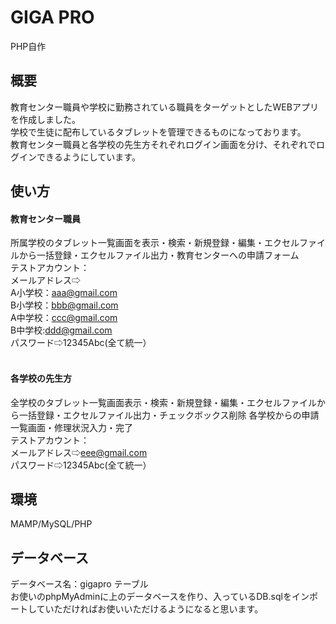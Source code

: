 # GIGA PRO
PHP自作
## 概要
教育センター職員や学校に勤務されている職員をターゲットとしたWEBアプリを作成しました。<br>
学校で生徒に配布しているタブレットを管理できるものになっております。<br>
教育センター職員と各学校の先生方それぞれログイン画面を分け、それぞれでログインできるようにしています。
## 使い方
#### 教育センター職員
所属学校のタブレット一覧画面を表示・検索・新規登録・編集・エクセルファイルから一括登録・エクセルファイル出力・教育センターへの申請フォーム<br>
テストアカウント：<br>
メールアドレス⇨<br>
A小学校：aaa@gmail.com<br>
B小学校：bbb@gmail.com<br>
A中学校：ccc@gmail.com<br>
B中学校:ddd@gmail.com<br>
パスワード⇨12345Abc(全て統一）<br>
<br>
#### 各学校の先生方
全学校のタブレット一覧画面表示・検索・新規登録・編集・エクセルファイルから一括登録・エクセルファイル出力・チェックボックス削除
各学校からの申請一覧画面・修理状況入力・完了<br>
テストアカウント：<br>
メールアドレス⇨eee@gmail.com<br>
パスワード⇨12345Abc(全て統一）<br>
## 環境
MAMP/MySQL/PHP
## データベース
データベース名：gigapro
テーブル<br>
お使いのphpMyAdminに上のデータベースを作り、入っているDB.sqlをインポートしていただければお使いいただけるようになると思います。
